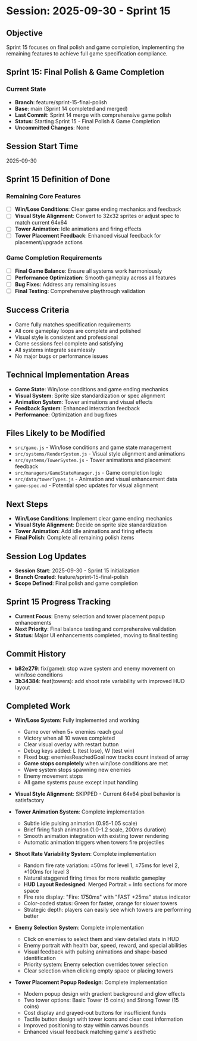 # Session: 2025-09-30 - Sprint 15

## Objective
Sprint 15 focuses on final polish and game completion, implementing the remaining features to achieve full game specification compliance.

## Sprint 15: Final Polish & Game Completion

### Current State
- **Branch**: feature/sprint-15-final-polish
- **Base**: main (Sprint 14 completed and merged)
- **Last Commit**: Sprint 14 merge with comprehensive game polish
- **Status**: Starting Sprint 15 - Final Polish & Game Completion
- **Uncommitted Changes**: None

## Session Start Time
2025-09-30

## Sprint 15 Definition of Done

### Remaining Core Features
- [ ] **Win/Lose Conditions**: Clear game ending mechanics and feedback
- [ ] **Visual Style Alignment**: Convert to 32x32 sprites or adjust spec to match current 64x64
- [ ] **Tower Animation**: Idle animations and firing effects
- [ ] **Tower Placement Feedback**: Enhanced visual feedback for placement/upgrade actions

### Game Completion Requirements
- [ ] **Final Game Balance**: Ensure all systems work harmoniously
- [ ] **Performance Optimization**: Smooth gameplay across all features
- [ ] **Bug Fixes**: Address any remaining issues
- [ ] **Final Testing**: Comprehensive playthrough validation

## Success Criteria
- Game fully matches specification requirements
- All core gameplay loops are complete and polished
- Visual style is consistent and professional
- Game sessions feel complete and satisfying
- All systems integrate seamlessly
- No major bugs or performance issues

## Technical Implementation Areas
- **Game State**: Win/lose conditions and game ending mechanics
- **Visual System**: Sprite size standardization or spec alignment
- **Animation System**: Tower animations and visual effects
- **Feedback System**: Enhanced interaction feedback
- **Performance**: Optimization and bug fixes

## Files Likely to be Modified
- `src/game.js` - Win/lose conditions and game state management
- `src/systems/RenderSystem.js` - Visual style alignment and animations
- `src/systems/TowerSystem.js` - Tower animations and placement feedback
- `src/managers/GameStateManager.js` - Game completion logic
- `src/data/towerTypes.js` - Animation and visual enhancement data
- `game-spec.md` - Potential spec updates for visual alignment

## Next Steps
- **Win/Lose Conditions**: Implement clear game ending mechanics
- **Visual Style Alignment**: Decide on sprite size standardization
- **Tower Animation**: Add idle animations and firing effects
- **Final Polish**: Complete all remaining polish items

## Session Log Updates
- **Session Start**: 2025-09-30 - Sprint 15 initialization
- **Branch Created**: feature/sprint-15-final-polish
- **Scope Defined**: Final polish and game completion

## Sprint 15 Progress Tracking
- **Current Focus**: Enemy selection and tower placement popup enhancements
- **Next Priority**: Final balance testing and comprehensive validation
- **Status**: Major UI enhancements completed, moving to final testing

## Commit History
- **b82e279**: fix(game): stop wave system and enemy movement on win/lose conditions
- **3b34384**: feat(towers): add shoot rate variability with improved HUD layout

## Completed Work
- **Win/Lose System**: Fully implemented and working
  - Game over when 5+ enemies reach goal
  - Victory when all 10 waves completed
  - Clear visual overlay with restart button
  - Debug keys added: L (test lose), W (test win)
  - Fixed bug: enemiesReachedGoal now tracks count instead of array
  - **Game stops completely** when win/lose conditions are met
  - Wave system stops spawning new enemies
  - Enemy movement stops
  - All game systems pause except input handling

- **Visual Style Alignment**: SKIPPED - Current 64x64 pixel behavior is satisfactory

- **Tower Animation System**: Complete implementation
  - Subtle idle pulsing animation (0.95-1.05 scale)
  - Brief firing flash animation (1.0-1.2 scale, 200ms duration)
  - Smooth animation integration with existing tower rendering
  - Automatic animation triggers when towers fire projectiles

- **Shoot Rate Variability System**: Complete implementation
  - Random fire rate variation: ±50ms for level 1, ±75ms for level 2, ±100ms for level 3
  - Natural staggered firing times for more realistic gameplay
  - **HUD Layout Redesigned**: Merged Portrait + Info sections for more space
  - Fire rate display: "Fire: 1750ms" with "FAST +25ms" status indicator
  - Color-coded status: Green for faster, orange for slower towers
  - Strategic depth: players can easily see which towers are performing better

- **Enemy Selection System**: Complete implementation
  - Click on enemies to select them and view detailed stats in HUD
  - Enemy portrait with health bar, speed, reward, and special abilities
  - Visual feedback with pulsing animations and shape-based identification
  - Priority system: Enemy selection overrides tower selection
  - Clear selection when clicking empty space or placing towers

- **Tower Placement Popup Redesign**: Complete implementation
  - Modern popup design with gradient background and glow effects
  - Two tower options: Basic Tower (5 coins) and Strong Tower (15 coins)
  - Cost display and grayed-out buttons for insufficient funds
  - Tactile button design with tower icons and clear cost information
  - Improved positioning to stay within canvas bounds
  - Enhanced visual feedback matching game's aesthetic
